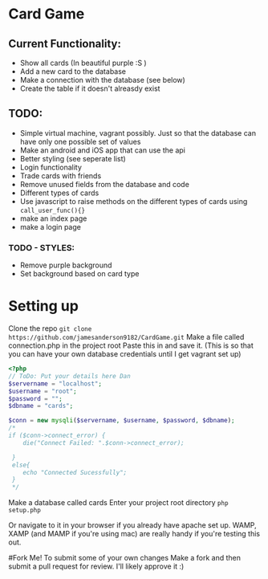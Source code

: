 # Card Game

## Current Functionality: 

* Show all cards (In beautiful purple :S )
* Add a new card to the database
* Make a connection with the database (see below)
* Create the table if it doesn't alreasdy exist 

## TODO: 
* Simple virtual machine, vagrant possibly. Just so that the database can have only one possible set of values
* Make an android and iOS app that can use the api
* Better styling (see seperate list)
* Login functionality
* Trade cards with friends 
* Remove unused fields from the database and code 
* Different types of cards
* Use javascript to raise methods on the different types of cards using ` call_user_func(){} `
* make an index page 
* make a login page 

### TODO - STYLES: 
* Remove purple background
* Set background based on card type

# Setting up 
Clone the repo
`git clone https://github.com/jamesanderson9182/CardGame.git`
Make a file called connection.php in the project root
Paste this in and save it. (This is so that you can have your own database credentials until I get vagrant set up)
```php
<?php
// ToDo: Put your details here Dan
$servername = "localhost";
$username = "root";
$password = "";
$dbname = "cards";

$conn = new mysqli($servername, $username, $password, $dbname);
/*
if ($conn->connect_error) {
 	die("Connect Failed: ".$conn->connect_error);

 }
 else{
 	echo "Connected Sucessfully";
 }
 */ 
```

Make a database called cards
Enter your project root directory 
`php setup.php`

Or navigate to it in your browser if you already have apache set up. WAMP, XAMP (and MAMP if you're using mac) are really handy if you're testing this out.

#Fork Me!
To submit some of your own changes
Make a fork and then submit a pull request for review. I'll likely approve it :)
